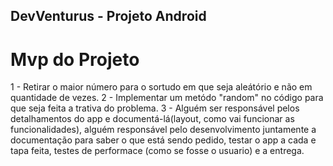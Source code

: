 ## DevVenturus - Projeto Android
# Mvp do Projeto
1 - Retirar o maior número para o sortudo em que seja aleátório e não em quantidade de vezes.
2 - Implementar um metódo "random" no código para que seja feita a trativa do problema.
3 - Alguém ser responsável pelos detalhamentos do app e documentá-lá(layout, como vai funcionar as funcionalidades), alguém responsável pelo desenvolvimento juntamente a documentação para saber o que está sendo pedido, testar o app a cada e tapa feita, testes de performace (como se fosse o usuario) e a entrega.
